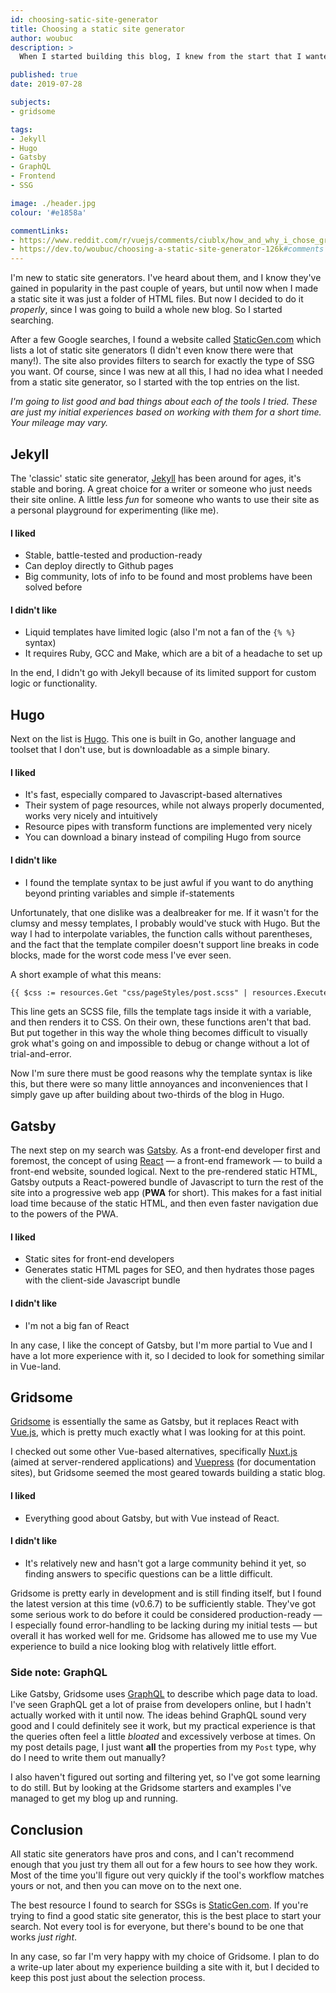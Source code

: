 ```yaml
---
id: choosing-satic-site-generator
title: Choosing a static site generator
author: woubuc
description: >
  When I started building this blog, I knew from the start that I wanted to use a static site generator with markdown files. But I had no idea which SSG I should use. I decided to do a little write-up about my search and my decision to use Gridsome.

published: true
date: 2019-07-28

subjects:
- gridsome

tags:
- Jekyll
- Hugo
- Gatsby
- GraphQL
- Frontend
- SSG

image: ./header.jpg
colour: '#e1858a'

commentLinks:
- https://www.reddit.com/r/vuejs/comments/ciublx/how_and_why_i_chose_gridsome_static_site/
- https://dev.to/woubuc/choosing-a-static-site-generator-126k#comments
---
```


I'm new to static site generators. I've heard about them, and I know they've gained in popularity in the past couple of years, but until now when I made a static site it was just a folder of HTML files. But now I decided to do it *properly*, since I was going to build a whole new blog. So I started searching.
 
After a few Google searches, I found a website called [StaticGen.com](https://www.staticgen.com/) which lists a lot of static site generators (I didn't even know there were that many!). The site also provides filters to search for exactly the type of SSG you want. Of course, since I was new at all this, I had no idea what I needed from a static site generator, so I started with the top entries on the list.

*I'm going to list good and bad things about each of the tools I tried. These are just my initial experiences based on working with them for a short time. Your mileage may vary.*



## Jekyll
The 'classic' static site generator, [Jekyll](https://jekyllrb.com/) has been around for ages, it's stable and boring. A great choice for a writer or someone who just needs their site online. A little less *fun* for someone who wants to use their site as a personal playground for experimenting (like me).
 
#### I liked
- Stable, battle-tested and production-ready
- Can deploy directly to Github pages
- Big community, lots of info to be found and most problems have been solved before
 
#### I didn't like
- Liquid templates have limited logic (also I'm not a fan of the `{% %}` syntax)
- It requires Ruby, GCC and Make, which are a bit of a headache to set up

In the end, I didn't go with Jekyll because of its limited support for custom logic or functionality.



## Hugo
Next on the list is [Hugo](https://gohugo.io/). This one is built in Go, another language and toolset that I don't use, but is downloadable as a simple binary.

#### I liked
- It's fast, especially compared to Javascript-based alternatives
- Their system of page resources, while not always properly documented, works very nicely and intuitively
- Resource pipes with transform functions are implemented very nicely
- You can download a binary instead of compiling Hugo from source

#### I didn't like
- I found the template syntax to be just awful if you want to do anything beyond printing variables and simple if-statements

Unfortunately, that one dislike was a dealbreaker for me. If it wasn't for the clumsy and messy templates, I probably would've stuck with Hugo. But the way I had to interpolate variables, the function calls without parentheses, and the fact that the template compiler doesn't support line breaks in code blocks, made for the worst code mess I've ever seen.

A short example of what this means:
```html
{{ $css := resources.Get "css/pageStyles/post.scss" | resources.ExecuteAsTemplate (printf "page-%s.scss" .File.UniqueID) .Params.colour | resources.ToCSS (dict "outputStyle" "compressed") }}
```

This line gets an SCSS file, fills the template tags inside it with a variable, and then renders it to CSS. On their own, these functions aren't that bad. But put together in this way the whole thing becomes difficult to visually grok what's going on and impossible to debug or change without a lot of trial-and-error.

Now I'm sure there must be good reasons why the template syntax is like this, but there were so many little annoyances and inconveniences that I simply gave up after building about two-thirds of the blog in Hugo.



## Gatsby
The next step on my search was [Gatsby](https://www.gatsbyjs.org/). As a front-end developer first and foremost, the concept of using [React](https://reactjs.org/) &mdash; a front-end framework &mdash; to build a front-end website, sounded logical. Next to the pre-rendered static HTML, Gatsby outputs a React-powered bundle of Javascript to turn the rest of the site into a progressive web app (__PWA__ for short). This makes for a fast initial load time because of the static HTML, and then even faster navigation due to the powers of the PWA.

#### I liked
- Static sites for front-end developers
- Generates static HTML pages for SEO, and then hydrates those pages with the client-side Javascript bundle

#### I didn't like
- I'm not a big fan of React

In any case, I like the concept of Gatsby, but I'm more partial to Vue and I have a lot more experience with it, so I decided to look for something similar in Vue-land.



## Gridsome
[Gridsome](https://gridsome.org/) is essentially the same as Gatsby, but it replaces React with [Vue.js](https://vuejs.org/), which is pretty much exactly what I was looking for at this point.

I checked out some other Vue-based alternatives, specifically [Nuxt.js](https://nuxtjs.org/) (aimed at server-rendered applications) and [Vuepress](https://vuepress.vuejs.org/) (for documentation sites), but Gridsome seemed the most geared towards building a static blog.

#### I liked
- Everything good about Gatsby, but with Vue instead of React.

#### I didn't like
- It's relatively new and hasn't got a large community behind it yet, so finding answers to specific questions can be a little difficult.

Gridsome is pretty early in development and is still finding itself, but I found the latest version at this time (v0.6.7) to be sufficiently stable. They've got some serious work to do before it could be considered production-ready &mdash; I especially found error-handling to be lacking during my initial tests &mdash; but overall it has worked well for me. Gridsome has allowed me to use my Vue experience to build a nice looking blog with relatively little effort.

### Side note: GraphQL
Like Gatsby, Gridsome uses [GraphQL](https://graphql.org/) to describe which page data to load. I've seen GraphQL get a lot of praise from developers online, but I hadn't actually worked with it until now. The ideas behind GraphQL sound very good and I could definitely see it work, but my practical experience is that the queries often feel a little *bloated* and excessively verbose at times. On my post details page, I just want __all__ the properties from my `Post` type, why do I need to write them out manually?

I also haven't figured out sorting and filtering yet, so I've got some learning to do still. But by looking at the Gridsome starters and examples I've managed to get my blog up and running.



## Conclusion
All static site generators have pros and cons, and I can't recommend enough that you just try them all out for a few hours to see how they work. Most of the time you'll figure out very quickly if the tool's workflow matches yours or not, and then you can move on to the next one.

The best resource I found to search for SSGs is [StaticGen.com](https://www.staticgen.com/). If you're trying to find a good static site generator, this is the best place to start your search. Not every tool is for everyone, but there's bound to be one that works *just right*.

In any case, so far I'm very happy with my choice of Gridsome. I plan to do a write-up later about my experience building a site with it, but I decided to keep this post just about the selection process.
